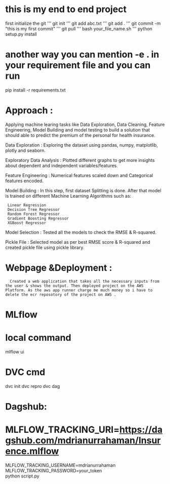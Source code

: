 # this is my end to end project 


first initialize the git
'''
git init
'''
git add abc.txt
'''
git add .
'''
git commit -m "this is my first commit"
'''
git pull
'''
bash your_file_name.sh
'''
python setup.py install


# another way you can mention -e . in your requirement file and you can run


pip install -r requirements.txt

# Approach :
  Applying machine learing tasks like Data Exploration, Data Cleaning, Feature Engineering, Model Building and model testing to build a solution that should able to predict the premium of the personal for health insurance.

  Data Exploration : Exploring the dataset using pandas, numpy, matplotlib, plotly and seaborn.

  Exploratory Data Analysis : Plotted different graphs to get more insights about dependent and independent variables/features.

  Feature Engineering : Numerical features scaled down and Categorical features encoded.

  Model Building : In this step, first dataset Splitting is done. After that model is trained on different Machine Learning Algorithms such as:

     Linear Regression
     Decision Tree Regressor
     Random Forest Regressor
     Gradient Boosting Regressor
     XGBoost Regressor
  Model Selection : Tested all the models to check the RMSE & R-squared.

  Pickle File : Selected model as per best RMSE score & R-squared and created pickle file using pickle library.

# Webpage &Deployment : 
      Created a web application that takes all the necessary inputs from the user & shows the output. Then deployed project on the AWS Platform. As the aws app runner charge me much money so i have to delete the ecr reposotory of the project on AWS . 


# MLflow

# local command

  mlflow ui

# DVC cmd
dvc init
dvc repro
dvc dag
  


# Dagshub:
# MLFLOW_TRACKING_URI=https://dagshub.com/mdrianurrahaman/Insurence.mlflow 
  MLFLOW_TRACKING_USERNAME=mdrianurrahaman 
  MLFLOW_TRACKING_PASSWORD=your_token  
  python script.py
